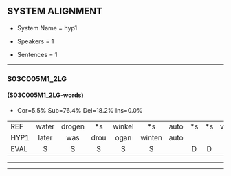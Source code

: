 
## SYSTEM ALIGNMENT

- System Name = hyp1

- Speakers = 1

- Sentences = 1

---

### S03C005M1_2LG

#### (S03C005M1_2LG-words)

- Cor=5.5%	Sub=76.4%	Del=18.2%	Ins=0.0%

|  |  |  |  |  |  |  |  |  |  |  |  |  |  |  |  |  |  |  |  |  |  |  |  |  |  |  |  |  |  |  |  |  |  |  |  |  |  |  |  |  |  |  |  |  |  |  |  |  |  |  |  |  |  |  |  |
|:--- |:---:|:---:|:---:|:---:|:---:|:---:|:---:|:---:|:---:|:---:|:---:|:---:|:---:|:---:|:---:|:---:|:---:|:---:|:---:|:---:|:---:|:---:|:---:|:---:|:---:|:---:|:---:|:---:|:---:|:---:|:---:|:---:|:---:|:---:|:---:|:---:|:---:|:---:|:---:|:---:|:---:|:---:|:---:|:---:|:---:|:---:|:---:|:---:|:---:|:---:|:---:|:---:|:---:|:---:|:---:|
| REF | water | drogen | *s | winkel | *s | auto | *s | *s | verhaal | *s | koning | *s | moeilijk | *s | *s | drinken | *s | hoofdpijn | *s | regen | *s | vliegtuig | stoppen | gooien | sneeuwen | *s | moeder | *s | liedje | potlood | vinger | *s | meisje | chauffeur | *s | muziek | waarom | scheuren | lawaai | zwemmen | *s | vuurwerk | appel | cola | kussen | *s | eerste | *s | kleuren | *s | voetbal | vlinder | *s | *s | *s |
| HYP1 | later | was | drou | ogan | winten | auto |  |  |  |  |  | schouders | hal | kol | lak | speel | plaat | ken | hoofdpan | jeven | les | daar | stoppen |  |  | opnieu | um | moeten | etje | mo | i | spel | e | dicht | bij | masje | hae | musik | waarom? | eren | wy | lenen | weerwerk | ae | kola | kussun | eerste |  |  |  | sier | dus | e | goedbal | dende |
| EVAL | S | S | S | S | S |  | D | D | D | D | D | S | S | S | S | S | S | S | S | S | S | S |  | D | D | S | S | S | S | S | S | S | S | S | S | S | S | S | S | S | S | S | S | S | S | S |  | D | D | D | S | S | S | S | S |
---

---
